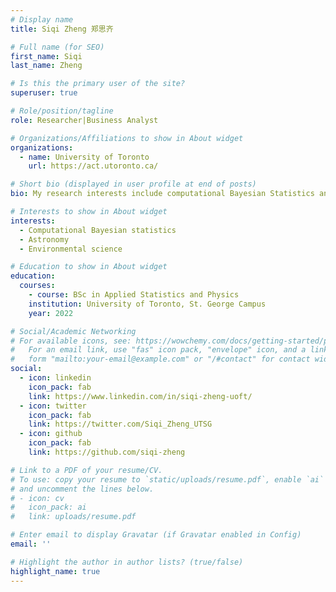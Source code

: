 ```yaml
---
# Display name
title: Siqi Zheng 郑思齐

# Full name (for SEO)
first_name: Siqi
last_name: Zheng

# Is this the primary user of the site?
superuser: true

# Role/position/tagline
role: Researcher|Business Analyst

# Organizations/Affiliations to show in About widget
organizations:
  - name: University of Toronto
    url: https://act.utoronto.ca/

# Short bio (displayed in user profile at end of posts)
bio: My research interests include computational Bayesian Statistics and physics. 

# Interests to show in About widget
interests:
  - Computational Bayesian statistics
  - Astronomy
  - Environmental science

# Education to show in About widget
education:
  courses:
    - course: BSc in Applied Statistics and Physics
    institution: University of Toronto, St. George Campus
    year: 2022

# Social/Academic Networking
# For available icons, see: https://wowchemy.com/docs/getting-started/page-builder/#icons
#   For an email link, use "fas" icon pack, "envelope" icon, and a link in the
#   form "mailto:your-email@example.com" or "/#contact" for contact widget.
social:
  - icon: linkedin
    icon_pack: fab
    link: https://www.linkedin.com/in/siqi-zheng-uoft/
  - icon: twitter
    icon_pack: fab
    link: https://twitter.com/Siqi_Zheng_UTSG
  - icon: github
    icon_pack: fab
    link: https://github.com/siqi-zheng

# Link to a PDF of your resume/CV.
# To use: copy your resume to `static/uploads/resume.pdf`, enable `ai` icons in `params.yaml`,
# and uncomment the lines below.
# - icon: cv
#   icon_pack: ai
#   link: uploads/resume.pdf

# Enter email to display Gravatar (if Gravatar enabled in Config)
email: ''

# Highlight the author in author lists? (true/false)
highlight_name: true
---
```


